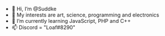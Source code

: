- 👋 Hi, I’m @Suddke
- 👀 My interests are art, science, programming and electronics
- 🌱 I’m currently learning JavaScript, PHP and C++
- 📫 Discord = "Loaf#8290"

<!---
Suddke/Suddke is a ✨ special ✨ repository because its `README.md` (this file) appears on your GitHub profile.
You can click the Preview link to take a look at your changes.
--->

